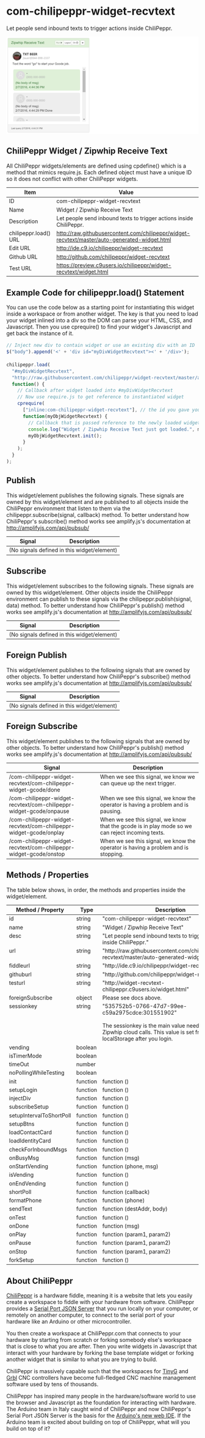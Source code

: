 # com-chilipeppr-widget-recvtext
Let people send inbound texts to trigger actions inside ChiliPeppr.

![alt text](screenshot.png "Screenshot")

## ChiliPeppr Widget / Zipwhip Receive Text

All ChiliPeppr widgets/elements are defined using cpdefine() which is a method
that mimics require.js. Each defined object must have a unique ID so it does
not conflict with other ChiliPeppr widgets.

| Item                  | Value           |
| -------------         | ------------- | 
| ID                    | com-chilipeppr-widget-recvtext |
| Name                  | Widget / Zipwhip Receive Text |
| Description           | Let people send inbound texts to trigger actions inside ChiliPeppr. |
| chilipeppr.load() URL | http://raw.githubusercontent.com/chilipeppr/widget-recvtext/master/auto-generated-widget.html |
| Edit URL              | http://ide.c9.io/chilipeppr/widget-recvtext |
| Github URL            | http://github.com/chilipeppr/widget-recvtext |
| Test URL              | https://preview.c9users.io/chilipeppr/widget-recvtext/widget.html |

## Example Code for chilipeppr.load() Statement

You can use the code below as a starting point for instantiating this widget 
inside a workspace or from another widget. The key is that you need to load 
your widget inlined into a div so the DOM can parse your HTML, CSS, and 
Javascript. Then you use cprequire() to find your widget's Javascript and get 
back the instance of it.

```javascript
// Inject new div to contain widget or use an existing div with an ID
$("body").append('<' + 'div id="myDivWidgetRecvtext"><' + '/div>');

chilipeppr.load(
  "#myDivWidgetRecvtext",
  "http://raw.githubusercontent.com/chilipeppr/widget-recvtext/master/auto-generated-widget.html",
  function() {
    // Callback after widget loaded into #myDivWidgetRecvtext
    // Now use require.js to get reference to instantiated widget
    cprequire(
      ["inline:com-chilipeppr-widget-recvtext"], // the id you gave your widget
      function(myObjWidgetRecvtext) {
        // Callback that is passed reference to the newly loaded widget
        console.log("Widget / Zipwhip Receive Text just got loaded.", myObjWidgetRecvtext);
        myObjWidgetRecvtext.init();
      }
    );
  }
);

```

## Publish

This widget/element publishes the following signals. These signals are owned by this widget/element and are published to all objects inside the ChiliPeppr environment that listen to them via the 
chilipeppr.subscribe(signal, callback) method. 
To better understand how ChiliPeppr's subscribe() method works see amplify.js's documentation at http://amplifyjs.com/api/pubsub/

  <table id="com-chilipeppr-elem-pubsubviewer-pub" class="table table-bordered table-striped">
      <thead>
          <tr>
              <th style="">Signal</th>
              <th style="">Description</th>
          </tr>
      </thead>
      <tbody>
      <tr><td colspan="2">(No signals defined in this widget/element)</td></tr>    
      </tbody>
  </table>

## Subscribe

This widget/element subscribes to the following signals. These signals are owned by this widget/element. Other objects inside the ChiliPeppr environment can publish to these signals via the chilipeppr.publish(signal, data) method. 
To better understand how ChiliPeppr's publish() method works see amplify.js's documentation at http://amplifyjs.com/api/pubsub/

  <table id="com-chilipeppr-elem-pubsubviewer-sub" class="table table-bordered table-striped">
      <thead>
          <tr>
              <th style="">Signal</th>
              <th style="">Description</th>
          </tr>
      </thead>
      <tbody>
      <tr><td colspan="2">(No signals defined in this widget/element)</td></tr>    
      </tbody>
  </table>

## Foreign Publish

This widget/element publishes to the following signals that are owned by other objects. 
To better understand how ChiliPeppr's subscribe() method works see amplify.js's documentation at http://amplifyjs.com/api/pubsub/

  <table id="com-chilipeppr-elem-pubsubviewer-foreignpub" class="table table-bordered table-striped">
      <thead>
          <tr>
              <th style="">Signal</th>
              <th style="">Description</th>
          </tr>
      </thead>
      <tbody>
      <tr><td colspan="2">(No signals defined in this widget/element)</td></tr>    
      </tbody>
  </table>

## Foreign Subscribe

This widget/element publishes to the following signals that are owned by other objects.
To better understand how ChiliPeppr's publish() method works see amplify.js's documentation at http://amplifyjs.com/api/pubsub/

  <table id="com-chilipeppr-elem-pubsubviewer-foreignsub" class="table table-bordered table-striped">
      <thead>
          <tr>
              <th style="">Signal</th>
              <th style="">Description</th>
          </tr>
      </thead>
      <tbody>
      <tr valign="top"><td>/com-chilipeppr-widget-recvtext/com-chilipeppr-widget-gcode/done</td><td>When we see this signal, we know we can queue up the next trigger.</td></tr><tr valign="top"><td>/com-chilipeppr-widget-recvtext/com-chilipeppr-widget-gcode/onpause</td><td>When we see this signal, we know the operator is having a problem and is pausing.</td></tr><tr valign="top"><td>/com-chilipeppr-widget-recvtext/com-chilipeppr-widget-gcode/onplay</td><td>When we see this signal, we know that the gcode is in play mode so we can reject incoming texts.</td></tr><tr valign="top"><td>/com-chilipeppr-widget-recvtext/com-chilipeppr-widget-gcode/onstop</td><td>When we see this signal, we know the operator is having a problem and is stopping.</td></tr>    
      </tbody>
  </table>

## Methods / Properties

The table below shows, in order, the methods and properties inside the widget/element.

  <table id="com-chilipeppr-elem-methodsprops" class="table table-bordered table-striped">
      <thead>
          <tr>
              <th style="">Method / Property</th>
              <th>Type</th>
              <th style="">Description</th>
          </tr>
      </thead>
      <tbody>
      <tr valign="top"><td>id</td><td>string</td><td>"com-chilipeppr-widget-recvtext"</td></tr><tr valign="top"><td>name</td><td>string</td><td>"Widget / Zipwhip Receive Text"</td></tr><tr valign="top"><td>desc</td><td>string</td><td>"Let people send inbound texts to trigger actions inside ChiliPeppr."</td></tr><tr valign="top"><td>url</td><td>string</td><td>"http://raw.githubusercontent.com/chilipeppr/widget-recvtext/master/auto-generated-widget.html"</td></tr><tr valign="top"><td>fiddleurl</td><td>string</td><td>"http://ide.c9.io/chilipeppr/widget-recvtext"</td></tr><tr valign="top"><td>githuburl</td><td>string</td><td>"http://github.com/chilipeppr/widget-recvtext"</td></tr><tr valign="top"><td>testurl</td><td>string</td><td>"http://widget-recvtext-chilipeppr.c9users.io/widget.html"</td></tr><tr valign="top"><td>foreignSubscribe</td><td>object</td><td>Please see docs above.</td></tr><tr valign="top"><td>sessionkey</td><td>string</td><td>"535752b5-0766-47d7-99ee-c59a2975cdce:301551902"<br><br>The sessionkey is the main value needed for all Zipwhip cloud calls. This
value is set from localStorage after you login.</td></tr><tr valign="top"><td>vending</td><td>boolean</td><td></td></tr><tr valign="top"><td>isTimerMode</td><td>boolean</td><td></td></tr><tr valign="top"><td>timeOut</td><td>number</td><td></td></tr><tr valign="top"><td>noPollingWhileTesting</td><td>boolean</td><td></td></tr><tr valign="top"><td>init</td><td>function</td><td>function () </td></tr><tr valign="top"><td>setupLogin</td><td>function</td><td>function () </td></tr><tr valign="top"><td>injectDiv</td><td>function</td><td>function () </td></tr><tr valign="top"><td>subscribeSetup</td><td>function</td><td>function () </td></tr><tr valign="top"><td>setupIntervalToShortPoll</td><td>function</td><td>function () </td></tr><tr valign="top"><td>setupBtns</td><td>function</td><td>function () </td></tr><tr valign="top"><td>loadContactCard</td><td>function</td><td>function () </td></tr><tr valign="top"><td>loadIdentityCard</td><td>function</td><td>function () </td></tr><tr valign="top"><td>checkForInboundMsgs</td><td>function</td><td>function () </td></tr><tr valign="top"><td>onBusyMsg</td><td>function</td><td>function (msg) </td></tr><tr valign="top"><td>onStartVending</td><td>function</td><td>function (phone, msg) </td></tr><tr valign="top"><td>isVending</td><td>function</td><td>function () </td></tr><tr valign="top"><td>onEndVending</td><td>function</td><td>function () </td></tr><tr valign="top"><td>shortPoll</td><td>function</td><td>function (callback) </td></tr><tr valign="top"><td>formatPhone</td><td>function</td><td>function (phone) </td></tr><tr valign="top"><td>sendText</td><td>function</td><td>function (destAddr, body) </td></tr><tr valign="top"><td>onTest</td><td>function</td><td>function () </td></tr><tr valign="top"><td>onDone</td><td>function</td><td>function (msg) </td></tr><tr valign="top"><td>onPlay</td><td>function</td><td>function (param1, param2) </td></tr><tr valign="top"><td>onPause</td><td>function</td><td>function (param1, param2) </td></tr><tr valign="top"><td>onStop</td><td>function</td><td>function (param1, param2) </td></tr><tr valign="top"><td>forkSetup</td><td>function</td><td>function () </td></tr>
      </tbody>
  </table>


## About ChiliPeppr

[ChiliPeppr](http://chilipeppr.com) is a hardware fiddle, meaning it is a 
website that lets you easily
create a workspace to fiddle with your hardware from software. ChiliPeppr provides
a [Serial Port JSON Server](https://github.com/johnlauer/serial-port-json-server) 
that you run locally on your computer, or remotely on another computer, to connect to 
the serial port of your hardware like an Arduino or other microcontroller.

You then create a workspace at ChiliPeppr.com that connects to your hardware 
by starting from scratch or forking somebody else's
workspace that is close to what you are after. Then you write widgets in
Javascript that interact with your hardware by forking the base template 
widget or forking another widget that
is similar to what you are trying to build.

ChiliPeppr is massively capable such that the workspaces for 
[TinyG](http://chilipeppr.com/tinyg) and [Grbl](http://chilipeppr.com/grbl) CNC 
controllers have become full-fledged CNC machine management software used by
tens of thousands.

ChiliPeppr has inspired many people in the hardware/software world to use the
browser and Javascript as the foundation for interacting with hardware. The
Arduino team in Italy caught wind of ChiliPeppr and now
ChiliPeppr's Serial Port JSON Server is the basis for the 
[Arduino's new web IDE](https://create.arduino.cc/). If the Arduino team is excited about building on top
of ChiliPeppr, what
will you build on top of it?

